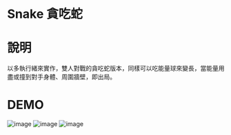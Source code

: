 # Snake 貪吃蛇

# 說明
以多執行緒來實作，雙人對戰的貪吃蛇版本，同樣可以吃能量球來變長，當能量用盡或撞到對手身體、周圍牆壁，即出局。

# DEMO

![image](https://user-images.githubusercontent.com/39626315/209253864-91827d6e-42aa-45ed-a9ef-680d414a0d7e.png)
![image](https://user-images.githubusercontent.com/39626315/209253870-3d07252f-6613-410d-b814-60348c16b374.png)
![image](https://user-images.githubusercontent.com/39626315/209253896-98eb12c8-c01d-43d6-80c8-3c519316ccc4.png)
